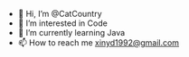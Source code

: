 - 👋 Hi, I’m @CatCountry
- 👀 I’m interested in Code
- 🌱 I’m currently learning Java
- 📫 How to reach me xinyd1992@gmail.com

<!---
CatCountry/CatCountry is a ✨ special ✨ repository because its `README.md` (this file) appears on your GitHub profile.
You can click the Preview link to take a look at your changes.
--->
